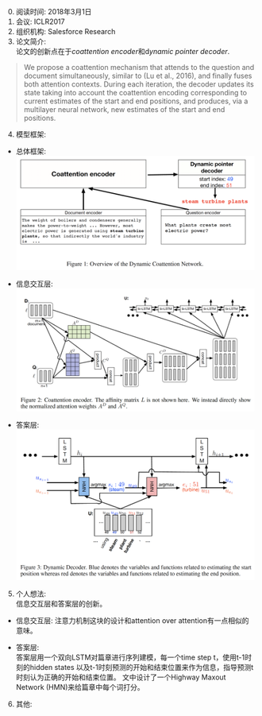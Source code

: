 0. 阅读时间: 2018年3月1日  
1. 会议: ICLR2017  
2. 组织机构: Salesforce Research  
3. 论文简介:   
论文的创新点在于*coattention encoder*和d*ynamic pointer decoder*.  

> We propose a coattention mechanism that attends to the question and document simultaneously,
similar to (Lu et al., 2016), and finally fuses both attention contexts.
> During each iteration, the decoder updates its state taking into account the coattention encoding corresponding to current estimates of the start and end positions, and produces, via a multilayer neural network, new estimates of the start and end positions.

4. 模型框架:
* 总体框架:
![image](https://github.com/dengyuning/paper-reading-notes/blob/master/paper_pictures/DCN_model.png?raw=true)

* 信息交互层:
![image](https://github.com/dengyuning/paper-reading-notes/blob/master/paper_pictures/DCN_attention.png?raw=true)

* 答案层:
![image](https://github.com/dengyuning/paper-reading-notes/blob/master/paper_pictures/DCN_decoder.png?raw=true)

5. 个人想法:   
信息交互层和答案层的创新。
* 信息交互层:
注意力机制这块的设计和attention over attention有一点相似的意味。

* 答案层:  
答案层用一个双向LSTM对篇章进行序列建模，每一个time step t，使用t-1时刻的hidden states 以及t-1时刻预测的开始和结束位置来作为信息，指导预测t时刻认为正确的开始和结束位置。
文中设计了一个Highway Maxout Network (HMN)来给篇章中每个词打分。

6. 其他:  

